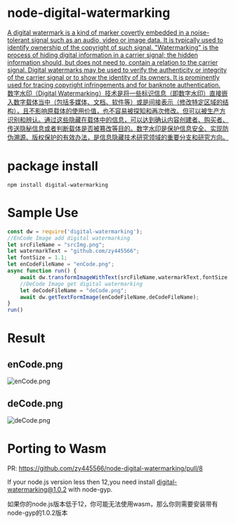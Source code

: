 # node-digital-watermarking
[A digital watermark is a kind of marker covertly embedded in a noise-tolerant signal such as an audio, video or image data. It is typically used to identify ownership of the copyright of such signal. "Watermarking" is the process of hiding digital information in a carrier signal; the hidden information should, but does not need to, contain a relation to the carrier signal. Digital watermarks may be used to verify the authenticity or integrity of the carrier signal or to show the identity of its owners. It is prominently used for tracing copyright infringements and for banknote authentication.](https://en.wikipedia.org/wiki/Digital_watermarking)
<br />
[数字水印（Digital Watermarking）技术是将一些标识信息（即数字水印）直接嵌入数字载体当中（包括多媒体、文档、软件等）或是间接表示（修改特定区域的结构），且不影响原载体的使用价值，也不容易被探知和再次修改。但可以被生产方识别和辨认。通过这些隐藏在载体中的信息，可以达到确认内容创建者、购买者、传送隐秘信息或者判断载体是否被篡改等目的。数字水印是保护信息安全、实现防伪溯源、版权保护的有效办法，是信息隐藏技术研究领域的重要分支和研究方向。](https://baike.baidu.com/item/%E6%95%B0%E5%AD%97%E6%B0%B4%E5%8D%B0/722667)

# package install
```
npm install digital-watermarking
```

# Sample Use
```js
const dw = require('digital-watermarking');
//EnCode Image add digital watermarking
let srcFileName = "srcImg.png";
let watermarkText = "github.com/zy445566";
let fontSize = 1.1;
let enCodeFileName = "enCode.png";
async function run() {
    await dw.transformImageWithText(srcFileName,watermarkText,fontSize,enCodeFileName);
    //DeCode Image get digital watermarking
    let deCodeFileName = "deCode.png";
    await dw.getTextFormImage(enCodeFileName,deCodeFileName);
}
run()

```

# Result
## enCode.png
![enCode.png](https://raw.githubusercontent.com/zy445566/node-digital-watermarking/master/test/enCode.png)
## deCode.png
![deCode.png](https://raw.githubusercontent.com/zy445566/node-digital-watermarking/master/test/deCode.png)

# Porting to Wasm
PR: https://github.com/zy445566/node-digital-watermarking/pull/8

If your node.js version less then 12,you need install digital-watermarking@1.0.2 with node-gyp.

如果你的node.js版本低于12，你可能无法使用wasm，那么你则需要安装带有node-gyp的1.0.2版本